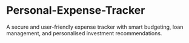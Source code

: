 # Personal-Expense-Tracker
A secure and user-friendly expense tracker with smart budgeting, loan management, and personalised investment recommendations.
